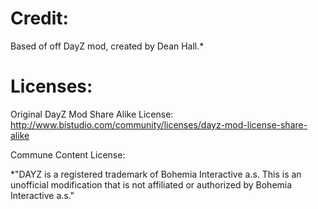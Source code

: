 Credit:
=======

Based of off DayZ mod, created by Dean Hall.*



Licenses:
=========

Original DayZ Mod Share Alike License: http://www.bistudio.com/community/licenses/dayz-mod-license-share-alike

Commune Content License:



*"DAYZ is a registered trademark of Bohemia Interactive a.s. 
  This is an unofficial modification that is not affiliated or authorized by Bohemia Interactive a.s."
